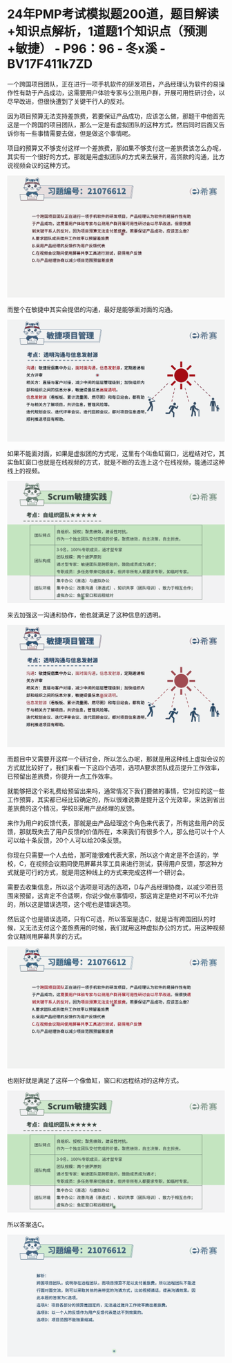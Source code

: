 # 24年PMP考试模拟题200道，题目解读+知识点解析，1道题1个知识点（预测+敏捷） - P96：96 - 冬x溪 - BV17F411k7ZD

一个跨国项目团队，正在进行一项手机软件的研发项目，产品经理认为软件的易操作性有助于产品成功，这需要用户体验专家与公测用户群，开展可用性研讨会，以尽早改进，但很快遭到了关键干行人的反对。

因为项目预算无法支持差旅费，若要保证产品成功，应该怎么做，那题干中他首先这是一个跨国的项目团队，那么一定是有虚拟团队的这种方式，然后同时后面又告诉你有一些事情需要去做，但是做这个事情呢。

项目的预算又不够支付这样一个差旅费，那如果不够支付这一差旅费该怎么办呢，其实有一个很好的方式，那就是用虚拟团队的方式来去展开，高贷款的沟通，比方说视频会议的这种方式。



![](img/2c956c16b57a40206a324e5f12beb70f_1.png)

而整个在敏捷中其实会提倡的沟通，最好是能够面对面的沟通。

![](img/2c956c16b57a40206a324e5f12beb70f_3.png)

如果不能面对面，如果是虚拟团的方式呢，这里有个叫鱼缸窗口，远程结对它，其实鱼缸窗口也就是在线视频的方式，就是不断的去连上这个在线视频，能通过这种线上的视频。



![](img/2c956c16b57a40206a324e5f12beb70f_5.png)

来去加强这一沟通和协作，他也就满足了这种信息的透明。

![](img/2c956c16b57a40206a324e5f12beb70f_7.png)

而题目中又需要开这样一个研讨会，所以怎么办呢，那就是用这种线上虚拟会议的方式就比较好了，我们来看一下这四个选项，选项A要求团队成员提升工作效率，已预留出差旅费，你提升一点工作效率。

就能够把这个彩礼费给预留出来吗，通常情况下我们要做的事情，它对应的这一些工作预算，其实都已经比较确定的，所以很难说靠是提升这个光效率，来达到省出差旅费的这个情况，学校B采用产品经理的反馈。

来作为用户的反馈代表，那就是由产品经理这个角色来代表了，所有这些用户的反馈，那就既失去了用户反馈的价值所在，本来我们有很多个人，那么他可以十个人可以给十条反馈，20个人可以给20条反馈。

你现在只需要一个人去给，那可能很难代表大家，所以这个肯定是不合适的，学校，C，在视频会议期间使用屏幕共享工具来进行测试，获得用户反馈，那这种方式就是可行的方式，就是用这种线上的方式来完成这样一个研讨会。

需要去收集信息，所以这个选项是可选的选项，D与产品经理协商，以减少项目范围来预留，这肯定不合适啊，你说少做点事情呗，那这肯定是绝对不可以不允许的，所以这是错误选项，这个呢也是错误选项。

然后这个也是错误选项，只有C可选，所以答案是选C，就是当有跨国团队的时候，又无法支付这个差旅费用的时候，我们就用这种虚拟办公的方式，用这种视频会议期间用屏幕共享的方式。



![](img/2c956c16b57a40206a324e5f12beb70f_9.png)

也刚好就是满足了这样一个像鱼缸，窗口和远程结对的这种方式。

![](img/2c956c16b57a40206a324e5f12beb70f_11.png)

所以答案选C。

![](img/2c956c16b57a40206a324e5f12beb70f_13.png)